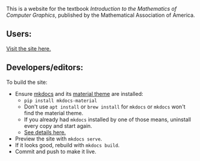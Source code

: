 
This is a website for the textbook _Introduction to the Mathematics of
Computer Graphics_, published by the Mathematical Association of America.

## Users:

[Visit the site here.](https://nathancarter.github.io/mocg/)

## Developers/editors:

To build the site:

 * Ensure [mkdocs](https://www.mkdocs.org/) and its [material theme](https://squidfunk.github.io/mkdocs-material/) are installed:
    * `pip install mkdocs-material`
    * Don't use `apt install` or `brew install` for `mkdocs` or `mkdocs` won't find the material theme.
    * If you already had `mkdocs` installed by one of those means, uninstall every copy and start again.
    * [See details here.](https://squidfunk.github.io/mkdocs-material/troubleshooting/)
 * Preview the site with `mkdocs serve`.
 * If it looks good, rebuild with `mkdocs build`.
 * Commit and push to make it live.

